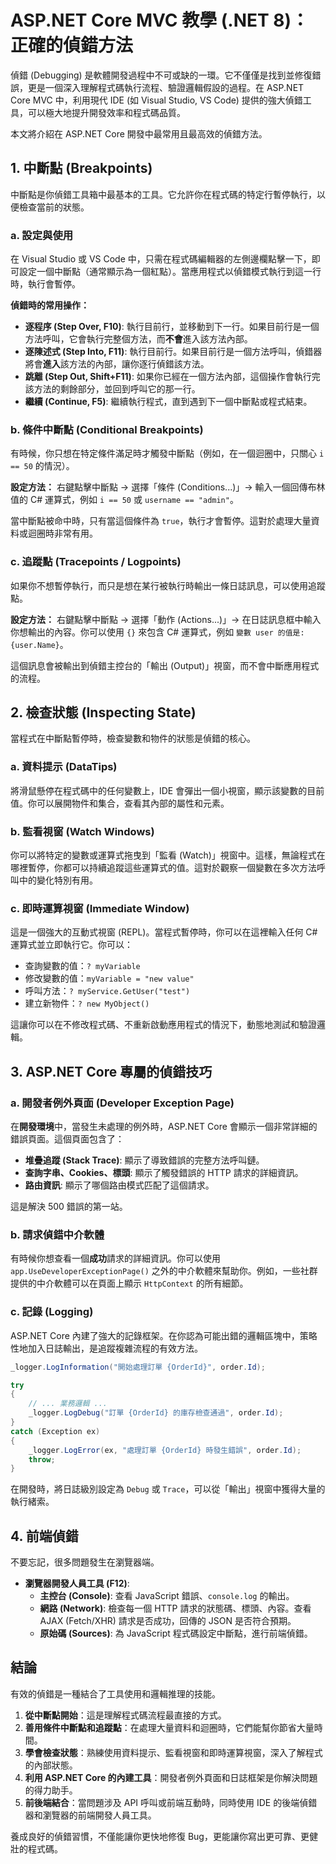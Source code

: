 # ASP.NET Core MVC 教學 (.NET 8)：正確的偵錯方法

偵錯 (Debugging) 是軟體開發過程中不可或缺的一環。它不僅僅是找到並修復錯誤，更是一個深入理解程式碼執行流程、驗證邏輯假設的過程。在 ASP.NET Core MVC 中，利用現代 IDE (如 Visual Studio, VS Code) 提供的強大偵錯工具，可以極大地提升開發效率和程式碼品質。

本文將介紹在 ASP.NET Core 開發中最常用且最高效的偵錯方法。

## 1. 中斷點 (Breakpoints)

中斷點是你偵錯工具箱中最基本的工具。它允許你在程式碼的特定行暫停執行，以便檢查當前的狀態。

### a. 設定與使用
在 Visual Studio 或 VS Code 中，只需在程式碼編輯器的左側邊欄點擊一下，即可設定一個中斷點（通常顯示為一個紅點）。當應用程式以偵錯模式執行到這一行時，執行會暫停。

**偵錯時的常用操作：**
*   **逐程序 (Step Over, F10)**: 執行目前行，並移動到下一行。如果目前行是一個方法呼叫，它會執行完整個方法，而**不會**進入該方法內部。
*   **逐陳述式 (Step Into, F11)**: 執行目前行。如果目前行是一個方法呼叫，偵錯器將會**進入**該方法的內部，讓你逐行偵錯該方法。
*   **跳離 (Step Out, Shift+F11)**: 如果你已經在一個方法內部，這個操作會執行完該方法的剩餘部分，並回到呼叫它的那一行。
*   **繼續 (Continue, F5)**: 繼續執行程式，直到遇到下一個中斷點或程式結束。

### b. 條件中斷點 (Conditional Breakpoints)

有時候，你只想在特定條件滿足時才觸發中斷點（例如，在一個迴圈中，只關心 `i == 50` 的情況）。

**設定方法：**
右鍵點擊中斷點 -> 選擇「條件 (Conditions...)」-> 輸入一個回傳布林值的 C# 運算式，例如 `i == 50` 或 `username == "admin"`。

當中斷點被命中時，只有當這個條件為 `true`，執行才會暫停。這對於處理大量資料或迴圈時非常有用。

### c. 追蹤點 (Tracepoints / Logpoints)

如果你不想暫停執行，而只是想在某行被執行時輸出一條日誌訊息，可以使用追蹤點。

**設定方法：**
右鍵點擊中斷點 -> 選擇「動作 (Actions...)」-> 在日誌訊息框中輸入你想輸出的內容。你可以使用 `{}` 來包含 C# 運算式，例如 `變數 user 的值是: {user.Name}`。

這個訊息會被輸出到偵錯主控台的「輸出 (Output)」視窗，而不會中斷應用程式的流程。

## 2. 檢查狀態 (Inspecting State)

當程式在中斷點暫停時，檢查變數和物件的狀態是偵錯的核心。

### a. 資料提示 (DataTips)
將滑鼠懸停在程式碼中的任何變數上，IDE 會彈出一個小視窗，顯示該變數的目前值。你可以展開物件和集合，查看其內部的屬性和元素。

### b. 監看視窗 (Watch Windows)
你可以將特定的變數或運算式拖曳到「監看 (Watch)」視窗中。這樣，無論程式在哪裡暫停，你都可以持續追蹤這些運算式的值。這對於觀察一個變數在多次方法呼叫中的變化特別有用。

### c. 即時運算視窗 (Immediate Window)
這是一個強大的互動式視窗 (REPL)。當程式暫停時，你可以在這裡輸入任何 C# 運算式並立即執行它。你可以：
*   查詢變數的值：`? myVariable`
*   修改變數的值：`myVariable = "new value"`
*   呼叫方法：`? myService.GetUser("test")`
*   建立新物件：`? new MyObject()`

這讓你可以在不修改程式碼、不重新啟動應用程式的情況下，動態地測試和驗證邏輯。

## 3. ASP.NET Core 專屬的偵錯技巧

### a. 開發者例外頁面 (Developer Exception Page)
在**開發環境**中，當發生未處理的例外時，ASP.NET Core 會顯示一個非常詳細的錯誤頁面。這個頁面包含了：
*   **堆疊追蹤 (Stack Trace)**: 顯示了導致錯誤的完整方法呼叫鏈。
*   **查詢字串、Cookies、標頭**: 顯示了觸發錯誤的 HTTP 請求的詳細資訊。
*   **路由資訊**: 顯示了哪個路由模式匹配了這個請求。

這是解決 500 錯誤的第一站。

### b. 請求偵錯中介軟體
有時候你想查看一個**成功**請求的詳細資訊。你可以使用 `app.UseDeveloperExceptionPage()` 之外的中介軟體來幫助你。例如，一些社群提供的中介軟體可以在頁面上顯示 `HttpContext` 的所有細節。

### c. 記錄 (Logging)
ASP.NET Core 內建了強大的記錄框架。在你認為可能出錯的邏輯區塊中，策略性地加入日誌輸出，是追蹤複雜流程的有效方法。

```csharp
_logger.LogInformation("開始處理訂單 {OrderId}", order.Id);

try
{
    // ... 業務邏輯 ...
    _logger.LogDebug("訂單 {OrderId} 的庫存檢查通過", order.Id);
}
catch (Exception ex)
{
    _logger.LogError(ex, "處理訂單 {OrderId} 時發生錯誤", order.Id);
    throw;
}
```
在開發時，將日誌級別設定為 `Debug` 或 `Trace`，可以從「輸出」視窗中獲得大量的執行緒索。

## 4. 前端偵錯

不要忘記，很多問題發生在瀏覽器端。

*   **瀏覽器開發人員工具 (F12)**:
    *   **主控台 (Console)**: 查看 JavaScript 錯誤、`console.log` 的輸出。
    *   **網路 (Network)**: 檢查每一個 HTTP 請求的狀態碼、標頭、內容。查看 AJAX (Fetch/XHR) 請求是否成功，回傳的 JSON 是否符合預期。
    *   **原始碼 (Sources)**: 為 JavaScript 程式碼設定中斷點，進行前端偵錯。

## 結論

有效的偵錯是一種結合了工具使用和邏輯推理的技能。

1.  **從中斷點開始**：這是理解程式碼流程最直接的方式。
2.  **善用條件中斷點和追蹤點**：在處理大量資料和迴圈時，它們能幫你節省大量時間。
3.  **學會檢查狀態**：熟練使用資料提示、監看視窗和即時運算視窗，深入了解程式的內部狀態。
4.  **利用 ASP.NET Core 的內建工具**：開發者例外頁面和日誌框架是你解決問題的得力助手。
5.  **前後端結合**：當問題涉及 API 呼叫或前端互動時，同時使用 IDE 的後端偵錯器和瀏覽器的前端開發人員工具。

養成良好的偵錯習慣，不僅能讓你更快地修復 Bug，更能讓你寫出更可靠、更健壯的程式碼。
